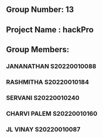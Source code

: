 ## Group Number: 13
## Project Name : hackPro
## Group Members:
### JANANATHAN S20220010088
### RASHMITHA S20220010184
### SERVANI S20220010240
### CHARVI PALEM S20220010160
### JL VINAY S20220010087